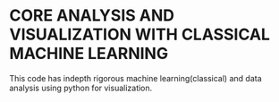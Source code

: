 # CORE ANALYSIS AND VISUALIZATION WITH CLASSICAL MACHINE LEARNING
 This code has indepth rigorous machine learning(classical) and data 
 analysis using python for visualization.
